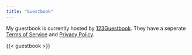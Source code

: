```yaml
---
title: "Guestbook"
---
```


My guestbook is currently hosted by [123Guestbook](https://123guestbook.com/). They have a seperate [Terms of Service](https://www.123guestbook.com/tos) and [Privacy Policy](https://www.123guestbook.com/privacy-policy).

{{< guestbook >}}
